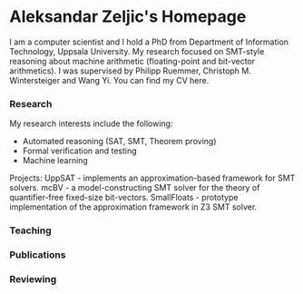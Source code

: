# Aleksandar Zeljic's Homepage

I am a computer scientist and I hold a PhD from Department of Information Technology, Uppsala University. My research focused on SMT-style reasoning about machine arithmetic (floating-point and bit-vector arithmetics). I was supervised by Philipp Ruemmer, Christoph M. Wintersteiger and Wang Yi. You can find my CV here.

### Research
My research interests include the following:

* Automated reasoning (SAT, SMT, Theorem proving)
* Formal verification and testing
* Machine learning

Projects:
UppSAT - implements an approximation-based framework for SMT solvers.
mcBV - a model-constructing SMT solver for the theory of quantifier-free fixed-size bit-vectors.
SmallFloats - prototype implementation of the approximation framework in Z3 SMT solver.

### Teaching

### Publications

### Reviewing

